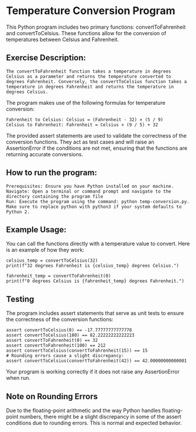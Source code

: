 # Temperature Conversion Program

This Python program includes two primary functions: convertToFahrenheit and convertToCelsius. These functions allow for the conversion of temperatures between Celsius and Fahrenheit.

## Exercise Description:
    The convertToFahrenheit function takes a temperature in degrees Celsius as a parameter and returns the temperature converted to degrees Fahrenheit. Conversely, the convertToCelsius function takes a temperature in degrees Fahrenheit and returns the temperature in degrees Celsius.

The program makes use of the following formulas for temperature conversion:

    Fahrenheit to Celsius: Celsius = (Fahrenheit - 32) × (5 / 9)
    Celsius to Fahrenheit: Fahrenheit = Celsius × (9 / 5) + 32

The provided assert statements are used to validate the correctness of the conversion functions. They act as test cases and will raise an AssertionError if the conditions are not met, ensuring that the functions are returning accurate conversions.

## How to run the program:
    Prerequisites: Ensure you have Python installed on your machine.
    Navigate: Open a terminal or command prompt and navigate to the directory containing the program file
    Run: Execute the program using the command: python temp-conversion.py.
    Make sure to replace python with python3 if your system defaults to Python 2.

## Example Usage:
You can call the functions directly with a temperature value to convert. Here is an example of how they work:

    celsius_temp = convertToCelsius(32)
    print(f"32 degrees Fahrenheit is {celsius_temp} degrees Celsius.")

    fahrenheit_temp = convertToFahrenheit(0)
    print(f"0 degrees Celsius is {fahrenheit_temp} degrees Fahrenheit.")
    
## Testing
The program includes assert statements that serve as unit tests to ensure the correctness of the conversion functions:

    assert convertToCelsius(0) == -17.77777777777778
    assert convertToCelsius(180) == 82.22222222222223
    assert convertToFahrenheit(0) == 32
    assert convertToFahrenheit(100) == 212
    assert convertToCelsius(convertToFahrenheit(15)) == 15
    # Rounding errors cause a slight discrepancy:
    assert convertToCelsius(convertToFahrenheit(42)) == 42.00000000000001

Your program is working correctly if it does not raise any AssertionError when run.

## Note on Rounding Errors

Due to the floating-point arithmetic and the way Python handles floating-point numbers, there might be a slight discrepancy in some of the assert conditions due to rounding errors. This is normal and expected behavior.